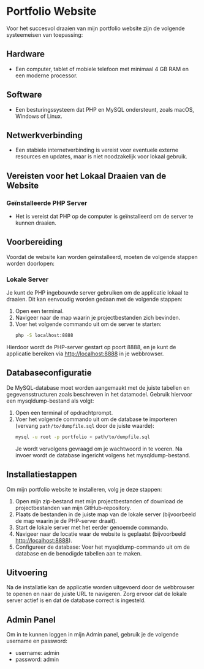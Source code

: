 
# Portfolio Website
Voor het succesvol draaien van mijn portfolio website zijn de volgende systeemeisen van toepassing:

## Hardware
- Een computer, tablet of mobiele telefoon met minimaal 4 GB RAM en een moderne processor.

## Software
- Een besturingssysteem dat PHP en MySQL ondersteunt, zoals macOS, Windows of Linux.

## Netwerkverbinding
- Een stabiele internetverbinding is vereist voor eventuele externe resources en updates, maar is niet noodzakelijk voor lokaal gebruik.

## Vereisten voor het Lokaal Draaien van de Website
### Geïnstalleerde PHP Server
- Het is vereist dat PHP op de computer is geïnstalleerd om de server te kunnen draaien.

## Voorbereiding
Voordat de website kan worden geïnstalleerd, moeten de volgende stappen worden doorlopen:

### Lokale Server
Je kunt de PHP ingebouwde server gebruiken om de applicatie lokaal te draaien. Dit kan eenvoudig worden gedaan met de volgende stappen:

1. Open een terminal.
2. Navigeer naar de map waarin je projectbestanden zich bevinden.
3. Voer het volgende commando uit om de server te starten:
   ```bash
   php -S localhost:8888
   ```
Hierdoor wordt de PHP-server gestart op poort 8888, en je kunt de applicatie bereiken via [http://localhost:8888](http://localhost:8888) in je webbrowser.

## Databaseconfiguratie
De MySQL-database moet worden aangemaakt met de juiste tabellen en gegevensstructuren zoals beschreven in het datamodel. Gebruik hiervoor een mysqldump-bestand als volgt:

1. Open een terminal of opdrachtprompt.
2. Voer het volgende commando uit om de database te importeren (vervang `path/to/dumpfile.sql` door de juiste waarde):
   ```bash
   mysql -u root -p portfolio < path/to/dumpfile.sql
   ```
   Je wordt vervolgens gevraagd om je wachtwoord in te voeren. Na invoer wordt de database ingericht volgens het mysqldump-bestand.

## Installatiestappen
Om mijn portfolio website te installeren, volg je deze stappen:

1. Open mijn zip-bestand met mijn projectbestanden of download de projectbestanden van mijn GitHub-repository.
2. Plaats de bestanden in de juiste map van de lokale server (bijvoorbeeld de map waarin je de PHP-server draait).
3. Start de lokale server met het eerder genoemde commando.
4. Navigeer naar de locatie waar de website is geplaatst (bijvoorbeeld [http://localhost:8888](http://localhost:8888)).
5. Configureer de database: Voer het mysqldump-commando uit om de database en de benodigde tabellen aan te maken.

## Uitvoering
Na de installatie kan de applicatie worden uitgevoerd door de webbrowser te openen en naar de juiste URL te navigeren. Zorg ervoor dat de lokale server actief is en dat de database correct is ingesteld.

## Admin Panel
Om in te kunnen loggen in mijn Admin panel, gebruik je de volgende username en password:
- username: admin
- password: admin